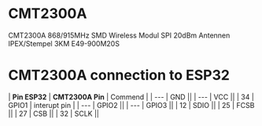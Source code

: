 # CMT2300A
CMT2300A 868/915MHz SMD Wireless Modul SPI 20dBm Antennen IPEX/Stempel 3KM E49-900M20S

# CMT2300A connection to ESP32
| **Pin ESP32** | **CMT2300A Pin** | Commend |
| --- | GND ||
| --- | VCC ||
| 34 | GPIO1 | interupt pin |
| --- | GPIO2 ||
| --- | GPIO3 ||
| 12 | SDIO ||
| 25 | FCSB ||
| 27 | CSB ||
| 32 | SCLK ||
